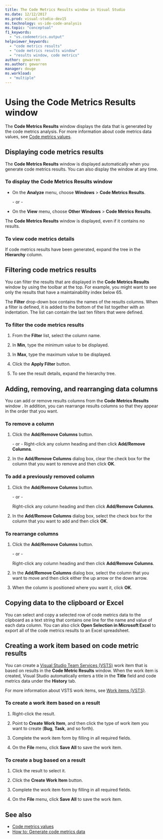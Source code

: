 ```yaml
---
title: The Code Metrics Results window in Visual Studio
ms.date: 12/12/2017
ms.prod: visual-studio-dev15
ms.technology: vs-ide-code-analysis
ms.topic: "conceptual"
f1_keywords:
  - "vs.codemetrics.output"
helpviewer_keywords:
  - "code metrics results"
  - "code metrics results window"
  - "results window, code metrics"
author: gewarren
ms.author: gewarren
manager: douge
ms.workload:
  - "multiple"
---
```

# Using the Code Metrics Results window

The **Code Metrics Results** window displays the data that is generated by the code metrics analysis. For more information about code metrics data values, see [Code metrics values](../code-quality/code-metrics-values.md).

## Displaying code metrics results

The **Code Metrics Results** window is displayed automatically when you generate code metrics results. You can also display the window at any time.

### To display the Code Metrics Results window

- On the **Analyze** menu, choose **Windows** > **Code Metrics Results**.

   \- or -

- On the **View** menu, choose **Other Windows** > **Code Metrics Results**.

The **Code Metrics Results** window is displayed, even if it contains no results.

### To view code metrics details

If code metrics results have been generated, expand the tree in the **Hierarchy** column.

## Filtering code metrics results

You can filter the results that are displayed in the **Code Metrics Results** window by using the toolbar at the top. For example, you might want to see only the results that have a maintainability index below 65.

The **Filter** drop-down box contains the names of the results columns. When a filter is defined, it is added to the bottom of the list together with an indentation. The list can contain the last ten filters that were defined.

### To filter the code metrics results

1.  From the **Filter** list, select the column name.

2.  In **Min**, type the minimum value to be displayed.

3.  In **Max**, type the maximum value to be displayed.

4.  Click the **Apply Filter** button.

5.  To see the result details, expand the hierarchy tree.

## Adding, removing, and rearranging data columns

You can add or remove results columns from the **Code Metrics Results** window . In addition, you can rearrange results columns so that they appear in the order that you want.

### To remove a column

1. Click the **Add/Remove Columns** button.

     \- or -
     Right-click any column heading and then click **Add/Remove Columns**.

1. In the **Add/Remove Columns** dialog box, clear the check box for the column that you want to remove and then click **OK**.

### To add a previously removed column

1. Click the **Add/Remove Columns** button.

     \- or -

     Right-click any column heading and then click **Add/Remove Columns**.

1. In the **Add/Remove Columns** dialog box, select the check box for the column that you want to add and then click **OK**.

### To rearrange columns

1. Click the **Add/Remove Columns** button.

     \- or -

     Right-click any column heading and then click **Add/Remove Columns**.

1. In the **Add/Remove Columns** dialog box, select the column that you want to move and then click either the up arrow or the down arrow.

1. When the column is positioned where you want it, click **OK**.

## Copying data to the clipboard or Excel

You can select and copy a selected row of code metrics data to the clipboard as a text string that contains one line for the name and value of each data column. You can also click **Open Selection in Microsoft Excel** to export all of the code metrics results to an Excel spreadsheet.

## Creating a work item based on code metric results

You can create a [Visual Studio Team Services (VSTS)](/azure/devops/index) work item that is based on results in the **Code Metric Results** window. When the work item is created, Visual Studio automatically enters a title in the **Title** field and code metrics data under the **History** tab.

For more information about VSTS work items, see [Work items (VSTS)](/azure/devops/work/work-items/index).

### To create a work item based on a result

1.  Right-click the result.

2.  Point to **Create Work Item**, and then click the type of work item you want to create (**Bug**, **Task**, and so forth).

3.  Complete the work item form by filling in all required fields.

4.  On the **File** menu, click **Save All** to save the work item.

### To create a bug based on a result

1.  Click the result to select it.

2.  Click the **Create Work Item** button.

3.  Complete the work item form by filling in all required fields.

4.  On the **File** menu, click **Save All** to save the work item.

## See also

- [Code metrics values](../code-quality/code-metrics-values.md)
- [How to: Generate code metrics data](../code-quality/how-to-generate-code-metrics-data.md)